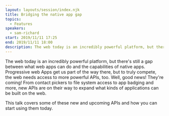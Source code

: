```yaml
---
layout: layouts/session/index.njk
title: Bridging the native app gap
topics:
  - Features
speakers:
  - sam-richard
start: 2019/11/11 17:25
end: 2019/11/11 18:00
description: The web today is an incredibly powerful platform, but there's still a gap between what web apps can do and the capabilities of native apps. web needs access to more powerful APIs…
---
```


The web today is an incredibly powerful platform, but there's still a gap between what web apps can do and the capabilities of native apps. Progressive web Apps get us part of the way there, but to truly compete, the web needs access to more powerful APIs, too. Well, good news! They're coming! From contact pickers to file system access to app badging and more, new APIs are on their way to expand what kinds of applications can be built on the web.

This talk covers some of these new and upcoming APIs and how you can start using them today.
